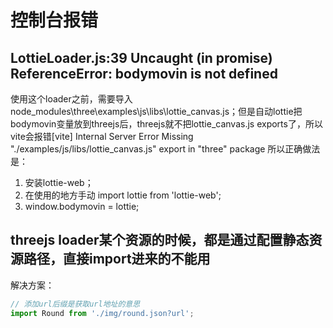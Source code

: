 # 控制台报错
## LottieLoader.js:39 Uncaught (in promise) ReferenceError: bodymovin is not defined
使用这个loader之前，需要导入node_modules\three\examples\js\libs\lottie_canvas.js；但是自动lottie把bodymovin变量放到threejs后，threejs就不把lottie_canvas.js exports了，所以vite会报错[vite] Internal Server Error
Missing "./examples/js/libs/lottie_canvas.js" export in "three" package 所以正确做法是：
1. 安装lottie-web；
2. 在使用的地方手动 import lottie from 'lottie-web';
3. window.bodymovin = lottie;

## threejs loader某个资源的时候，都是通过配置静态资源路径，直接import进来的不能用
解决方案：
```javascript
// 添加url后缀是获取url地址的意思
import Round from './img/round.json?url';
```
